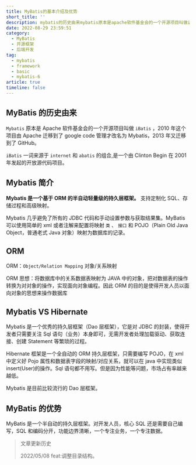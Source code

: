 ```yaml
---
title: MyBatis的基本介绍及优势
short_title: ''
description: mybatis的历史由来mybatis原本是apache软件基金会的一个开源项目叫做ibatis年这个项目由apache迁移到了googlecode管理才改名为mybatis年又迁移到了github。ibatis一词来源于internet和abatis的组合是一个由clintonbegin在年发起的开放源代码项目。mybatis简介mybatis是一个基于orm的半自动轻量级的持久层框架。支持定制化sql存储过程和高级映射。mybatis几乎避免了所有的jdbc代码和手动设置参数与获取结果集。mybati
date: 2022-08-29 23:59:51
category:
  - MyBatis
  - 开源框架
  - 后端开发
tag:
  - mybatis
  - framework
  - basic
  - mybatis-6
article: true
timeline: false
---
```

## MyBatis 的历史由来

`Mybatis` 原本是 Apache 软件基金会的一个开源项目叫做 `iBatis` ，2010 年这个项目由 Apache 迁移到了 google code 管理才改名为 Mybatis，2013 年又迁移到了 GitHub。

`iBatis` 一词来源于 `internet` 和 `abatis` 的组合,是一个由 Clinton Begin 在 2001 年发起的开放源代码项目。

## Mybatis 简介

**Mybatis 是一个基于 ORM 的半自动轻量级的持久层框架。** 支持定制化 SQL、存储过程和高级映射。

Mybatis 几乎避免了所有的 JDBC 代码和手动设置参数与获取结果集。MyBatis 可以使用简单的 xml 或者注解来配置将映射 `类` 、 `接口` 和 POJO（Plain Old Java Object，普通老式 Java 对象）映射为数据库的记录。

## ORM

ORM：`Object/Relation Mapping` 对象/关系映射

ORM 思想：将数据库中的关系数据表映射为 JAVA 中的对象，把对数据表的操作转换为对对象的操作，实现面向对象编程。因此 ORM 的目的是使得开发人员以面向对象的思想来操作数据库

## Mybatis VS Hibernate

Mybatis 是一个优秀的持久层框架（Dao 层框架），它是对 JDBC 的封装，使得开发者只需要关注 Sql 语句（业务）本身即可，无需开发者处理加载驱动、获取连接、创建 Statement 等繁琐的过程。

Hibernate 框架是一个全自动的 ORM 持久层框架，只需要编写 POJO，在 xml 中定义好 Pojo 属性和数据表字段的映射/对应关系，就可以在 java 中实现类似 insert(User)的操作。Sql 语句都不用写。但是因为性能等问题，市场占有率越来越低。

Mybatis 是目前比较流行的 Dao 层框架。

## MyBatis 的优势

MyBatis 是一个半自动的持久层框架。对开发人员，核心 SQL 还是需要自己编写，SQL 和编码分开，功能边界清晰，一个专注业务，一个专注数据。

> 文章更新历史
>
> 2022/05/08 feat:调整目录结构。
>